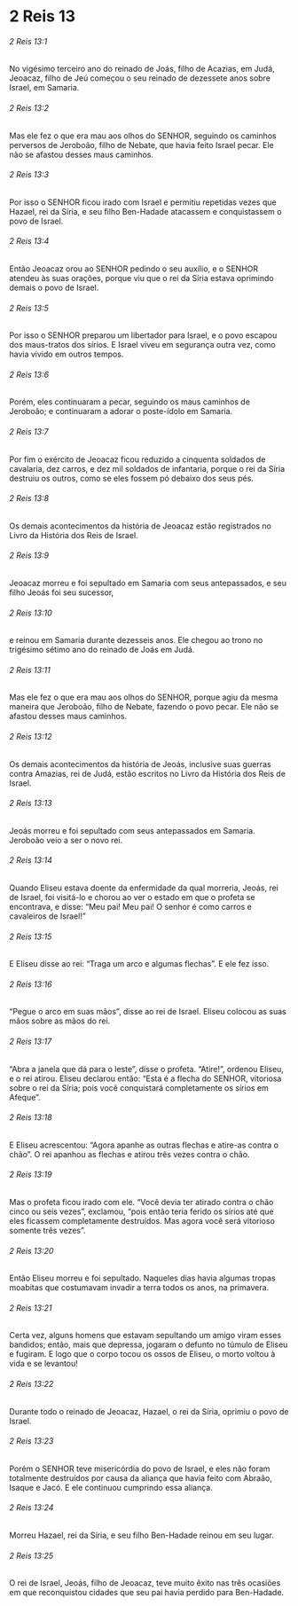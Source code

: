 # 2 Reis 13

###### 2 Reis 13:1

No vigésimo terceiro ano do reinado de Joás, filho de Acazias, em Judá, Jeoacaz, filho de Jeú começou o seu reinado de dezessete anos sobre Israel, em Samaria.

###### 2 Reis 13:2

Mas ele fez o que era mau aos olhos do SENHOR, seguindo os caminhos perversos de Jeroboão, filho de Nebate, que havia feito Israel pecar. Ele não se afastou desses maus caminhos.

###### 2 Reis 13:3

Por isso o SENHOR ficou irado com Israel e permitiu repetidas vezes que Hazael, rei da Síria, e seu filho Ben-Hadade atacassem e conquistassem o povo de Israel.

###### 2 Reis 13:4

Então Jeoacaz orou ao SENHOR pedindo o seu auxílio, e o SENHOR atendeu às suas orações, porque viu que o rei da Síria estava oprimindo demais o povo de Israel.

###### 2 Reis 13:5

Por isso o SENHOR preparou um libertador para Israel, e o povo escapou dos maus-tratos dos sírios. E Israel viveu em segurança outra vez, como havia vivido em outros tempos.

###### 2 Reis 13:6

Porém, eles continuaram a pecar, seguindo os maus caminhos de Jeroboão; e continuaram a adorar o poste-ídolo em Samaria.

###### 2 Reis 13:7

Por fim o exército de Jeoacaz ficou reduzido a cinquenta soldados de cavalaria, dez carros, e dez mil soldados de infantaria, porque o rei da Síria destruiu os outros, como se eles fossem pó debaixo dos seus pés.

###### 2 Reis 13:8

Os demais acontecimentos da história de Jeoacaz estão registrados no Livro da História dos Reis de Israel.

###### 2 Reis 13:9

Jeoacaz morreu e foi sepultado em Samaria com seus antepassados, e seu filho Jeoás foi seu sucessor,

###### 2 Reis 13:10

e reinou em Samaria durante dezesseis anos. Ele chegou ao trono no trigésimo sétimo ano do reinado de Joás em Judá.

###### 2 Reis 13:11

Mas ele fez o que era mau aos olhos do SENHOR, porque agiu da mesma maneira que Jeroboão, filho de Nebate, fazendo o povo pecar. Ele não se afastou desses maus caminhos.

###### 2 Reis 13:12

Os demais acontecimentos da história de Jeoás, inclusive suas guerras contra Amazias, rei de Judá, estão escritos no Livro da História dos Reis de Israel.

###### 2 Reis 13:13

Jeoás morreu e foi sepultado com seus antepassados em Samaria. Jeroboão veio a ser o novo rei.

###### 2 Reis 13:14

Quando Eliseu estava doente da enfermidade da qual morreria, Jeoás, rei de Israel, foi visitá-lo e chorou ao ver o estado em que o profeta se encontrava, e disse: “Meu pai! Meu pai! O senhor é como carros e cavaleiros de Israel!”

###### 2 Reis 13:15

E Eliseu disse ao rei: “Traga um arco e algumas flechas”. E ele fez isso.

###### 2 Reis 13:16

“Pegue o arco em suas mãos”, disse ao rei de Israel. Eliseu colocou as suas mãos sobre as mãos do rei.

###### 2 Reis 13:17

“Abra a janela que dá para o leste”, disse o profeta. “Atire!”, ordenou Eliseu, e o rei atirou. Eliseu declarou então: “Esta é a flecha do SENHOR, vitoriosa sobre o rei da Síria; pois você conquistará completamente os sírios em Afeque”.

###### 2 Reis 13:18

E Eliseu acrescentou: “Agora apanhe as outras flechas e atire-as contra o chão”. O rei apanhou as flechas e atirou três vezes contra o chão.

###### 2 Reis 13:19

Mas o profeta ficou irado com ele. “Você devia ter atirado contra o chão cinco ou seis vezes”, exclamou, “pois então teria ferido os sírios até que eles ficassem completamente destruídos. Mas agora você será vitorioso somente três vezes”.

###### 2 Reis 13:20

Então Eliseu morreu e foi sepultado. Naqueles dias havia algumas tropas moabitas que costumavam invadir a terra todos os anos, na primavera.

###### 2 Reis 13:21

Certa vez, alguns homens que estavam sepultando um amigo viram esses bandidos; então, mais que depressa, jogaram o defunto no túmulo de Eliseu e fugiram. E logo que o corpo tocou os ossos de Eliseu, o morto voltou à vida e se levantou!

###### 2 Reis 13:22

Durante todo o reinado de Jeoacaz, Hazael, o rei da Síria, oprimiu o povo de Israel.

###### 2 Reis 13:23

Porém o SENHOR teve misericórdia do povo de Israel, e eles não foram totalmente destruídos por causa da aliança que havia feito com Abraão, Isaque e Jacó. E ele continuou cumprindo essa aliança.

###### 2 Reis 13:24

Morreu Hazael, rei da Síria, e seu filho Ben-Hadade reinou em seu lugar.

###### 2 Reis 13:25

O rei de Israel, Jeoás, filho de Jeoacaz, teve muito êxito nas três ocasiões em que reconquistou cidades que seu pai havia perdido para Ben-Hadade.

